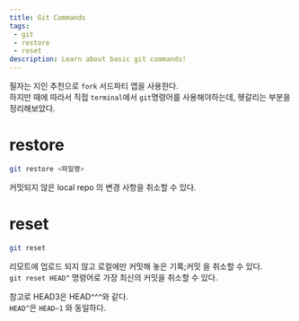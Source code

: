 ```yaml
---
title: Git Commands
tags: 
 - git
 - restore
 - reset
description: Learn about basic git commands!
---
```


필자는 지인 추천으로 `fork` 서드파티 앱을 사용한다.  
하지만 때에 따라서 직접 `terminal`에서 `git`명령어를 사용해야하는데, 헷갈리는 부분을 정리해보았다.   

# restore
```bash
git restore <파일명>
```
커밋되지 않은 local repo 의 변경 사항을 취소할 수 있다.  

# reset
```bash
git reset
```
리모트에 업로드 되지 않고 로컬에만 커밋해 놓은 기록;커밋 을 취소할 수 있다.  
`git reset HEAD^` 명령어로 가장 최신의 커밋을 취소할 수 있다.  

참고로 HEAD3은 HEAD^^^와 같다.  
`HEAD^`은 `HEAD~1` 와 동일하다.  
